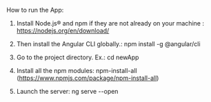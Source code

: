 How to run the App:

1. Install Node.js® and npm if they are not already on your machine : https://nodejs.org/en/download/

2. Then install the Angular CLI globally.: npm install -g @angular/cli

3. Go to the project directory. Ex.: cd newApp

4. Install all the npm modules: npm-install-all (https://www.npmjs.com/package/npm-install-all)

5. Launch the server: ng serve --open
